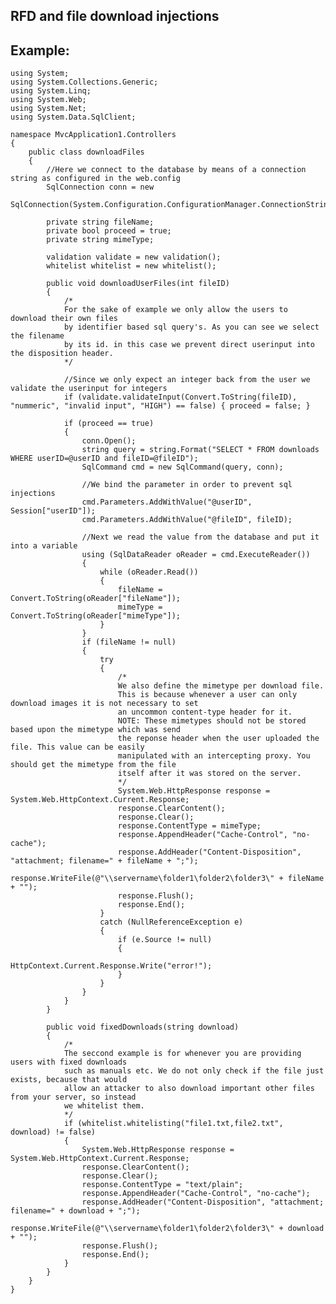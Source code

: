 RFD and file download injections
-------

## Example:
	
	using System;
	using System.Collections.Generic;
	using System.Linq;
	using System.Web;
	using System.Net;
	using System.Data.SqlClient;

	namespace MvcApplication1.Controllers
	{
		public class downloadFiles
		{
			//Here we connect to the database by means of a connection string as configured in the web.config
			SqlConnection conn = new
			SqlConnection(System.Configuration.ConfigurationManager.ConnectionStrings["download"].ConnectionString);

			private string fileName;
			private bool proceed = true;
			private string mimeType;

			validation validate = new validation();
			whitelist whitelist = new whitelist();

			public void downloadUserFiles(int fileID)
			{
				/*
				For the sake of example we only allow the users to download their own files
				by identifier based sql query's. As you can see we select the filename
				by its id. in this case we prevent direct userinput into the disposition header.
				*/

				//Since we only expect an integer back from the user we validate the userinput for integers
				if (validate.validateInput(Convert.ToString(fileID), "nummeric", "invalid input", "HIGH") == false) { proceed = false; }

				if (proceed == true)
				{
					conn.Open();
					string query = string.Format("SELECT * FROM downloads WHERE userID=@userID and fileID=@fileID");
					SqlCommand cmd = new SqlCommand(query, conn);

					//We bind the parameter in order to prevent sql injections
					cmd.Parameters.AddWithValue("@userID", Session["userID"]);
					cmd.Parameters.AddWithValue("@fileID", fileID);

					//Next we read the value from the database and put it into a variable
					using (SqlDataReader oReader = cmd.ExecuteReader())
					{
						while (oReader.Read())
						{
							fileName = Convert.ToString(oReader["fileName"]);
							mimeType = Convert.ToString(oReader["mimeType"]);
						}
					}
					if (fileName != null)
					{
						try
						{
							/*
							We also define the mimetype per download file.
							This is because whenever a user can only download images it is not necessary to set
							an uncommon content-type header for it.
							NOTE: These mimetypes should not be stored based upon the mimetype which was send 
							the reponse header when the user uploaded the file. This value can be easily 
							manipulated with an intercepting proxy. You should get the mimetype from the file
							itself after it was stored on the server.
							*/
							System.Web.HttpResponse response = System.Web.HttpContext.Current.Response;
							response.ClearContent();
							response.Clear();
							response.ContentType = mimeType;
							response.AppendHeader("Cache-Control", "no-cache");
							response.AddHeader("Content-Disposition", "attachment; filename=" + fileName + ";");
							response.WriteFile(@"\\servername\folder1\folder2\folder3\" + fileName + "");
							response.Flush();
							response.End();
						}
						catch (NullReferenceException e)
						{
							if (e.Source != null)
							{
								HttpContext.Current.Response.Write("error!");
							}
						}
					}
				}
			}

			public void fixedDownloads(string download)
			{
				/*
				The seccond example is for whenever you are providing users with fixed downloads
				such as manuals etc. We do not only check if the file just exists, because that would
				allow an attacker to also download important other files from your server, so instead
				we whitelist them.
				*/
				if (whitelist.whitelisting("file1.txt,file2.txt", download) != false)
				{
					System.Web.HttpResponse response = System.Web.HttpContext.Current.Response;
					response.ClearContent();
					response.Clear();
					response.ContentType = "text/plain";
					response.AppendHeader("Cache-Control", "no-cache");
					response.AddHeader("Content-Disposition", "attachment; filename=" + download + ";");
					response.WriteFile(@"\\servername\folder1\folder2\folder3\" + download + "");
					response.Flush();
					response.End();
				}
			}
		}
	}
